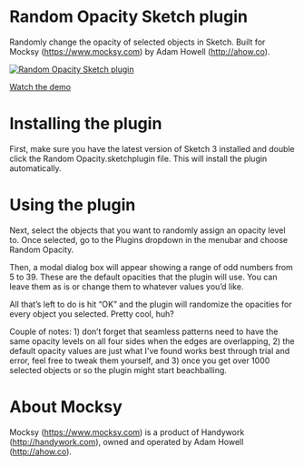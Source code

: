 Random Opacity Sketch plugin
============================

Randomly change the opacity of selected objects in Sketch. Built for Mocksy (https://www.mocksy.com) by Adam Howell (http://ahow.co).

[![Random Opacity Sketch plugin](https://i.vimeocdn.com/video/482219211_1280.jpg)](https://vimeo.com/100667440)

[Watch the demo](https://vimeo.com/100667440)


Installing the plugin
============================

First, make sure you have the latest version of Sketch 3 installed and double click the Random Opacity.sketchplugin file. This will install the plugin automatically.


Using the plugin
============================

Next, select the objects that you want to randomly assign an opacity level to. Once selected, go to the Plugins dropdown in the menubar and choose Random Opacity.

Then, a modal dialog box will appear showing a range of odd numbers from 5 to 39. These are the default opacities that the plugin will use. You can leave them as is or change them to whatever values you’d like.

All that’s left to do is hit “OK” and the plugin will randomize the opacities for every object you selected. Pretty cool, huh?

Couple of notes: 1) don’t forget that seamless patterns need to have the same opacity levels on all four sides when the edges are overlapping, 2) the default opacity values are just what I've found works best through trial and error, feel free to tweak them yourself, and 3) once you get over 1000 selected objects or so the plugin might start beachballing.



About Mocksy
============================

Mocksy (https://www.mocksy.com) is a product of Handywork (http://handywork.com), owned and operated by Adam Howell (http://ahow.co).